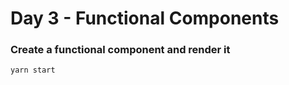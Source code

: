 <h1>Day 3 - Functional Components</h1>
<h3>Create a functional component and render it</h3>

```console
yarn start
```
